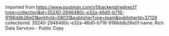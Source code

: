 imported from https://www.postman.com/v1/backend/redirect?type=collection&id=35240-2946480c-e32a-46d0-b716-9186ddb26e01&entityId=58031&publisherType=team&publisherId=37129
collectionId: 35240-2946480c-e32a-46d0-b716-9186ddb26e01
name: Rich Data Services - Public Copy